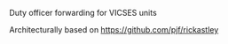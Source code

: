 Duty officer forwarding for VICSES units

Architecturally based on https://github.com/pjf/rickastley
